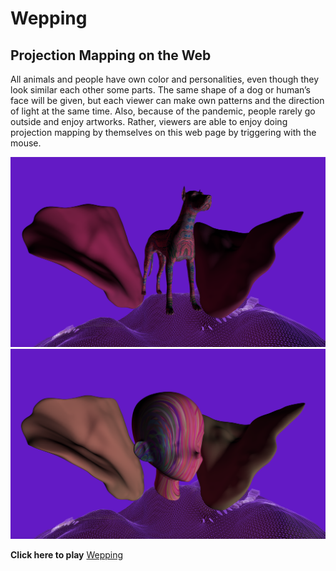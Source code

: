 # Wepping
## Projection Mapping on the Web

All animals and people have own color and personalities, even though they look similar each other some parts. The same shape of a dog or human’s face will be given, but each viewer can make own patterns and the direction of light at the same time.
Also, because of the pandemic, people rarely go outside and enjoy artworks. Rather, viewers are able to enjoy doing projection mapping by themselves on this web page by triggering with the mouse.

![screen shot](readme_files/dog.png)
![screen shot](readme_files/head2.png)

**Click here to play**
[Wepping](https://jtao7.github.io/p5.js_3dproject/)
